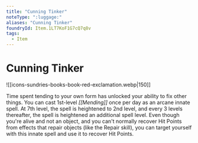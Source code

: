 ```yaml
---
title: "Cunning Tinker"
noteType: ":luggage:"
aliases: "Cunning Tinker"
foundryId: Item.1LT7KoF1G7cQ7q8v
tags:
  - Item
---
```


# Cunning Tinker
![[icons-sundries-books-book-red-exclamation.webp|150]]

Time spent tending to your own form has unlocked your ability to fix other things. You can cast 1st-level _[[Mending]]_ once per day as an arcane innate spell. At 7th level, the spell is heightened to 2nd level, and every 3 levels thereafter, the spell is heightened an additional spell level. Even though you're alive and not an object, and you can't normally recover Hit Points from effects that repair objects (like the Repair skill), you can target yourself with this innate spell and use it to recover Hit Points.
